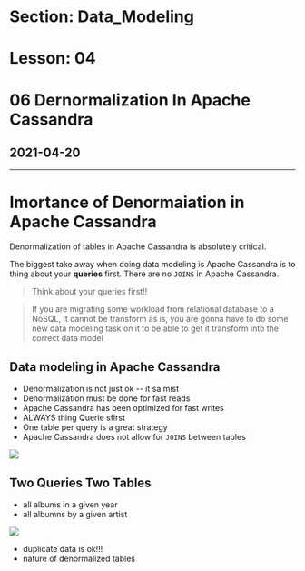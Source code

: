 # Section: Data_Modeling
# Lesson: 04
# 06 Dernormalization In Apache Cassandra
## 2021-04-20
---

# Imortance of Denormaiation in Apache Cassandra

Denormalization of tables in Apache Cassandra is absolutely critical. 

The biggest take away when doing data modeling is Apache Cassandra is to thing about your **queries** first. There are no `JOINS` in Apache Cassandra.

> Think about your queries first!!

>If you are migrating some workload from  relational database to a NoSQL,
It cannot be transform as is, you are gonna have to do some new data modeling task on it to be able to  get it transform into the correct data model

## Data modeling in Apache Cassandra
- Denormalization is not just ok -- it sa mist
- Denormalization must be done for fast reads
- Apache Cassandra has been optimized for fast writes
- ALWAYS thing Querie sfirst
- One table per query is a great strategy
- Apache Cassandra does not allow for `JOINS` between tables

![](https://i.imgur.com/mEDop3a.png)

## Two Queries Two Tables
- all albums in a given year
- all albumns by a given artist

![](https://i.imgur.com/BCnp9tX.png)
- duplicate data is ok!!!
- nature of denormalized tables


